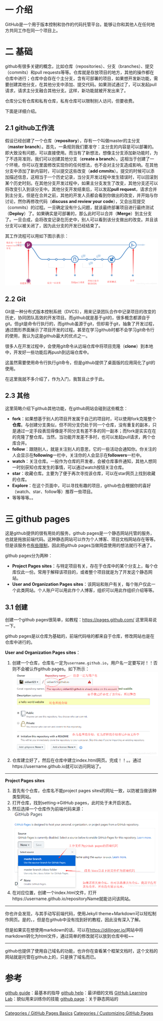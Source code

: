 # 一 介绍
GitHub是一个用于版本控制和协作的代码托管平台。能够让你和其他人在任何地方共同工作在同一个项目上。

# 二 基础
github有很多关键的概念，比如仓库（repositories）、分支（branches）、提交（commits）和pull requests等等。仓库就是存放项目的地方，其他的操作都在仓库中进行；仓库中会存在个主分支，含有可部署的项目，如果想开发新功能，需要创建其他分支，在其他分支中添加、提交代码。如果测试通过了，可以发起pull请求，请求主分支融合其他分支。这样，新功能就被开发出来了。

仓库分公有仓库和私有仓库，私有仓库可以限制别人访问，但要收费。

下面是详细介绍。 

## 2.1 github工作流
假设已经创建了一个仓库（**repository**），存有一个叫做master的主分支（**master branch**）。首先，一条规则我们要准守：主分支的内容是可以部署的。即大致没有问题，可以直接使用。而当有了新想法，想像主分支添加新功能时，为了不违背准则，我们可以创建其他分支（**create a branch**）。这相当于创建了一个环境，你可以在里面修改实现你的任何想法，也不会对主分支造成影响。在其他分支中添加了新内容时，可以提交这些改变（**add cmmits**）。提交的时候可以添加描述信息，这相当于一个历史记录，当分支开发过程中发生错误时，可以回滚到某个历史时刻。在其他分支开发过程中，如果主分支发生了改变，其他分支还可以将改变引入到该分支中。其他分支开发结束后，可以发起**pull request**，请求合并到主分支。但是在合并之前，其他的开发人员都会看到你做出的改变，并开始与你讨论，然你再修改代码（**discuss and review your code**），又会出现提交（commits）的过程。一旦确定没有什么问题，就该最终部署项目进行最终测试（**Deploy**）了。如果确实是可部署的，那么此时可以合并（**Merge**）到主分支了。一旦合成，会将改变记录在历史中，别人可以看到该分支做出的改变。并且该分支可以被关闭了，因为此分支的开发已经结束了。

其工作流程可以用如下图示表示：
![在这里插入图片描述](.Github/20181212192543135.png)

## 2.2 Git
Git是一种分布式版本控制系统（DVCS），用来记录团队合作中记录项目的改变的历史，协同团队高效的开发项目。而github就是基于git的，很多概念都源自于git。但git是命令行执行的，而github虽源于git，但却易于git，抽象了开发过程，通过图形界面展示了项目开发的过程。甚至在学习github时都不会学习git命令行的使用，我认为这是github最大的优点之一。

很多人在开发过程中，会使用git命令从远端仓库中将项目克隆（**clone**）到本地中，开发好一些功能后再push到远端仓库中。

这虽然需要使用命令行执行git命令，但是github提供了桌面版的应用简化了git的使用。

在这里我就不多介绍了，作为入门，我暂且止步于此。

## 2.3 其他
这里简略介绍下github其他功能，在github网站会碰到这些概念：
* **fork**：如果想基于别人的项目开发属于自己的项目时，可以使用fork克隆整个**仓库**。与创建分支类似，但不同分支仍处于同一个仓库，没有重复的副本，只是通过一定手段表现得像是不同分支有差不多的同一副本；而fork是实实在在的克隆了整仓库。当然，当功能开发差不多时，也可以发起pull请求，两个仓库合并。
* **follow**：跟随别人，就是关注别人的意思，它的一些活动会通知你。你关注的人会显示在**following**一栏中，关注你的人会显示在**followers**一栏中。
* **watch**：关注仓库。一般作为仓库的开发者，会被仓库事件通知，其他人想同一时刻获知仓库发生的事情，可以通过watch按钮关注仓库。
* **star**：收藏仓库。主要为了便于再次寻找该仓库，可以在star网页上找到收藏的仓库。
* **Explore**：在这个页面中，可以寻找有趣的项目，github也会根据你的喜好（watch、star、follow等）推荐一些项目。
* 等等等等。。

# 三 github pages
这是github提供的很有用处的服务，github pages是一个静态网站托管的服务，也就是拖放前端代码。这种静态网站可以作为个人博客、项目文档网站存在等等。但是该服务也[有些限制][1]，因此把github pages当做网盘使用的想法就行不通了。

github pages分为两种：
* **Project Pages sites**：与特定项目有关，存在于仓库中的某个分支上，每个仓库仅此一份。常用于解释该项目的，或者整个项目就是为了开发这个静态网站。
* **User and Organization Pages sites**：该网站和账户有关，每个账户仅此一个此类网站。个人账户可以用此作个人博客，组织可以用此作组织介绍等等。

[1]:https://help.github.com/articles/what-is-github-pages/#usage-limits

## 3.1 创建
创建一个github pages很简单，如教程：<https://pages.github.com/> 这里简易说一下。

github pages是以仓库为基础的，前端代码啥的都来自于仓库，修改网站也是在仓库中进行的。

**User and Organization Pages sites**：
1. 创建一个仓库，仓库名一定为`username.github.io`，用户名一定要写对！！否则不会被认作github pages。如下所示：
	![在这里插入图片描述](.Github/20181212210110711.png)
2. 仓库建立好了，然后在仓库中建立index.html网页。完成！！。。通过https://username.github.io就可以访问网站了。

-------------
**Project Pages sites**
1. 首先有个仓库，仓库名不能project pages sites的网址一致，以防被当做该种类型网站。
2. 打开仓库，找到setting->GitHub pages，此时处于未开启状态。
3. 然后选择一个仓库作为前端代码来源：
	![在这里插入图片描述](.Github/20181212211118300.png)
4. 在对应位置，创建一个index.html文件，打开https://username.github.io/repositoryName就能访问该网站。

--------------
你也许会发现，与其手动写前端代码，使用Jekyll theme+Markdown可以轻松制作网页。是的，，但是在github中没有找到好的教程，因此没有深入了解。

但是如果实在想使用markdown的话，可以在<https://dillinger.io/>网站中将markdown转化为html文件，通过简单的修改就可以放到仓库中啦~~

---------------
github也提供了使用自己域名的功能，也许你在查看某个框架文档时，这个文档的网站就是托管在github上的，只是换了域名而已。

# 参考
[github guide](https://guides.github.com/)：最基本的指导
[github help](https://help.github.com/)：最详细的文档
[GitHub Learning Lab](https://lab.github.com/)：貌似用来训练你的技能
[github page](https://pages.github.com/)：关于静态网站的

-------
[Categories / GitHub Pages Basics](https://help.github.com/categories/github-pages-basics/)
[Categories / Customizing GitHub Pages](https://help.github.com/categories/customizing-github-pages/)